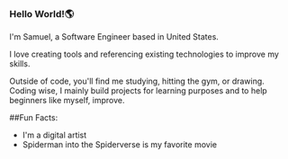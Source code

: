 ### Hello World!🌎

I'm Samuel, a Software Engineer based in United States.<br/>

I love creating tools and referencing existing technologies to improve my skills.<br/>

Outside of code, you'll find me studying, hitting the gym, or drawing. Coding wise, I mainly build projects for learning purposes and to help beginners like myself, improve.<br/>

##Fun Facts:<br/>
- I'm a digital artist<br/>
- Spiderman into the Spiderverse is my favorite movie<br/>
